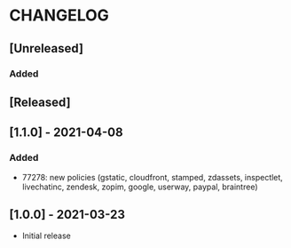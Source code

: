 # CHANGELOG

## [Unreleased]
### Added
## [Released]

## [1.1.0] - 2021-04-08
### Added
- 77278: new policies (gstatic, cloudfront, stamped, zdassets, inspectlet, livechatinc, zendesk, zopim, google, userway, paypal, braintree)
## [1.0.0] - 2021-03-23
- Initial release
